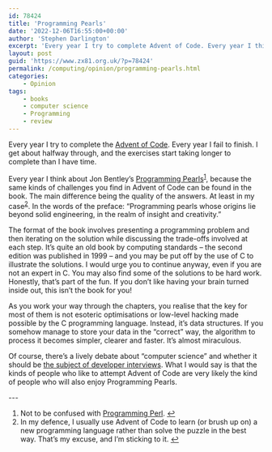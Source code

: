 ```yaml
---
id: 78424
title: 'Programming Pearls'
date: '2022-12-06T16:55:00+00:00'
author: 'Stephen Darlington'
excerpt: 'Every year I try to complete Advent of Code. Every year I think about Programming Pearls.'
layout: post
guid: 'https://www.zx81.org.uk/?p=78424'
permalink: /computing/opinion/programming-pearls.html
categories:
    - Opinion
tags:
    - books
    - computer science
    - Programming
    - review
---
```


<span style="font-size: revert;">Every year I try to complete the </span>[Advent of Code](https://www.adventofcode.com)<span style="font-size: revert;">. Every year I fail to finish. I get about halfway through, and the exercises start taking longer to complete than I have time.</span>

Every year I think about Jon Bentley’s [Programming Pearls](https://amzn.to/3H93k8l)<sup>[1](#fn1-12000 "see footnote")</sup>, because the same kinds of challenges you find in Advent of Code can be found in the book. The main difference being the quality of the answers. At least in my case<sup>[2](#fn2-12000 "see footnote")</sup>. In the words of the preface: “Programming pearls whose origins lie beyond solid engineering, in the realm of insight and creativity.”

The format of the book involves presenting a programming problem and then iterating on the solution while discussing the trade-offs involved at each step. It’s quite an old book by computing standards – the second edition was published in 1999 – and you may be put off by the use of C to illustrate the solutions. I would urge you to continue anyway, even if you are not an expert in C. You may also find some of the solutions to be hard work. Honestly, that’s part of the fun. If you don’t like having your brain turned inside out, this isn’t the book for you!

As you work your way through the chapters, you realise that the key for most of them is not esoteric optimisations or low-level hacking made possible by the C programming language. Instead, it’s data structures. If you somehow manage to store your data in the “correct” way, the algorithm to process it becomes simpler, clearer and faster. It’s almost miraculous.

Of course, there’s a lively debate about “computer science” and whether it should be [the subject of developer interviews](https://www.zx81.org.uk/computing/opinion/what-do-you-know.html). What I would say is that the kinds of people who like to attempt Advent of Code are very likely the kind of people who will also enjoy Programming Pearls.

<div class="footnotes">---

1. Not to be confused with [Programming Perl](https://www.zx81.org.uk/computing/opinion/eight-best-computer-books.html). [↩︎](#fnr1-12000 "return to article")
2. In my defence, I usually use Advent of Code to learn (or brush up on) a new programming language rather than solve the puzzle in the best way. That’s my excuse, and I’m sticking to it. [↩︎](#fnr2-12000 "return to article")

</div>